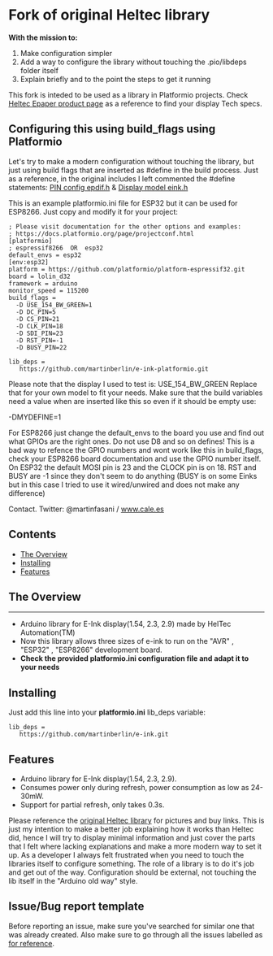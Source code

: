# Fork of original Heltec library

**With the mission to:**

1. Make configuration simpler
2. Add a way to configure the library without touching the .pio/libdeps folder itself
3. Explain briefly and to the point the steps to get it running

This fork is inteded to be used as a library in Platformio projects. Check [Heltec Epaper product page](https://heltec.org/proudct_center/e_inkpaper/) as a reference to find your display Tech specs.

## Configuring this using build_flags using Platformio

Let's try to make a modern configuration without touching the library, but just using build flags that are inserted as #define in the build process. Just as a reference, in the original includes I left commented the #define statements: [PIN config epdif.h](https://github.com/martinberlin/e-ink-platformio/blob/master/src/epdif.h) & [Display model eink.h](https://github.com/martinberlin/e-ink-platformio/blob/master/src/e_ink.h)

This is an example platformio.ini file for ESP32 but it can be used for ESP8266. Just copy and modify it for your project:

```
; Please visit documentation for the other options and examples:
; https://docs.platformio.org/page/projectconf.html
[platformio]
; espressif8266  OR  esp32
default_envs = esp32 
[env:esp32]
platform = https://github.com/platformio/platform-espressif32.git
board = lolin_d32
framework = arduino
monitor_speed = 115200
build_flags =
  -D USE_154_BW_GREEN=1
  -D DC_PIN=5
  -D CS_PIN=21
  -D CLK_PIN=18
  -D SDI_PIN=23
  -D RST_PIN=-1
  -D BUSY_PIN=22

lib_deps =
   https://github.com/martinberlin/e-ink-platformio.git
```

Please note that the display I used to test is: USE_154_BW_GREEN
Replace that for your own model to fit your needs. Make sure that the build variables need a value when are inserted like this so even if it should be empty use:

-DMYDEFINE=1

For ESP8266 just change the default_envs to the board you use and find out what GPIOs are the right ones. Do not use D8 and so on defines! This is a bad way to refence the GPIO numbers and wont work like this in build_flags, check your ESP8266 board documentation and use the GPIO number itself. On ESP32 the default MOSI pin is 23 and the CLOCK pin is on 18. RST and BUSY are -1 since they don't seem to do anything (BUSY is on some Einks but in this case I tried to use it wired/unwired and does not make any difference)

Contact. Twitter: @martinfasani / www.cale.es

## Contents

- [The Overview](#the-overview)
- [Installing](#installing)
- [Features](#features)

## The Overview
--------
- Arduino library for E-Ink display(1.54, 2.3, 2.9) made by HelTec Automation(TM)
- Now this library allows three sizes of e-ink to run on the "AVR" , "ESP32" , "ESP8266" development board.
- **Check the provided platformio.ini configuration file and adapt it to your needs**

## Installing

Just add this line into your **platformio.ini** lib_deps variable: 

    lib_deps =
       https://github.com/martinberlin/e-ink.git



## Features

- Arduino library for E-Ink display(1.54, 2.3, 2.9).
- Consumes power only during refresh, power consumption as low as 24-30mW.
- Support for partial refresh, only takes 0.3s.

Please reference the [original Heltec library](https://github.com/HelTecAutomation/e-ink) for pictures and buy links. This is just my intention to make a better job explaining how it works than Heltec did, hence I will try to display minimal information and just cover the parts that I felt where lacking explanations and make a more modern way to set it up.
As a developer I always felt frustrated when you need to touch the libraries itself to configure something. The role of a library is to do it's job and get out of the way. Configuration should be external, not touching the lib itself in the "Arduino old way" style.
 
## Issue/Bug report template

Before reporting an issue, make sure you've searched for similar one that was already created. Also make sure to go through all the issues labelled as [for reference](https://github.com/HelTecAutomation/e-ink/issues).     
